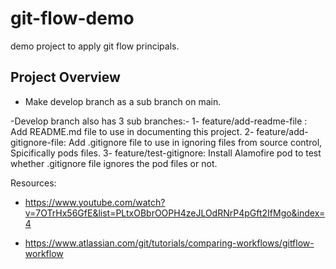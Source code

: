 # git-flow-demo
demo project to apply git flow principals.

## Project Overview

- Make develop branch as a sub branch on main.

-Develop branch also has 3 sub branches:- 
 1- feature/add-readme-file :
      Add README.md file to use in documenting this project.
 2- feature/add-gitignore-file:
      Add .gitignore file to use in ignoring files from source control, Spicifically pods files.
3- feature/test-gitignore: 
     Install Alamofire pod to test whether .gitignore file ignores the pod files or not.

Resources:

- https://www.youtube.com/watch?v=7OTrHx56GfE&list=PLtxOBbrOOPH4zeJLOdRNrP4pGft2IfMgo&index=4

- https://www.atlassian.com/git/tutorials/comparing-workflows/gitflow-workflow
